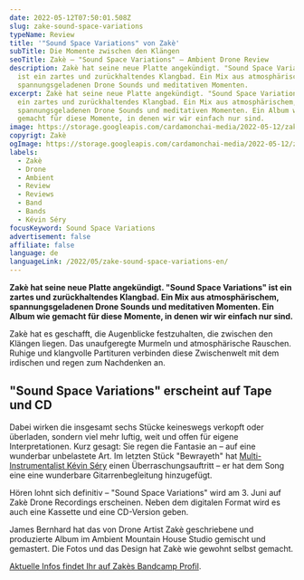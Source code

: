 ```yaml
---
date: 2022-05-12T07:50:01.508Z
slug: zake-sound-space-variations
typeName: Review
title: '"Sound Space Variations" von Zakè'
subTitle: Die Momente zwischen den Klängen
seoTitle: Zakè – "Sound Space Variations" – Ambient Drone Review
description: Zakè hat seine neue Platte angekündigt. "Sound Space Variations"
  ist ein zartes und zurückhaltendes Klangbad. Ein Mix aus atmosphärischem,
  spannungsgeladenen Drone Sounds und meditativen Momenten.
excerpt: Zakè hat seine neue Platte angekündigt. "Sound Space Variations" ist
  ein zartes und zurückhaltendes Klangbad. Ein Mix aus atmosphärischem,
  spannungsgeladenen Drone Sounds und meditativen Momenten. Ein Album wie
  gemacht für diese Momente, in denen wir wir einfach nur sind.
image: https://storage.googleapis.com/cardamonchai-media/2022-05-12/zake-sound-space-variations-jpg-imagine-181818_929292_1024_768/640.webp
copyrigt: Zakè
ogImage: https://storage.googleapis.com/cardamonchai-media/2022-05-12/zake-sound-space-variations-fb-jpg-imagine-181818_6b6b6b_1200_628/640.webp
labels:
  - Zakè
  - Drone
  - Ambient
  - Review
  - Reviews
  - Band
  - Bands
  - Kévin Séry
focusKeyword: Sound Space Variations
advertisement: false
affiliate: false
language: de
languageLink: /2022/05/zake-sound-space-variations-en/
---
```

**Zakè hat seine neue Platte angekündigt. "Sound Space Variations" ist ein zartes und zurückhaltendes Klangbad. Ein Mix aus atmosphärischem, spannungsgeladenen Drone Sounds und meditativen Momenten. Ein Album wie gemacht für diese Momente, in denen wir wir einfach nur sind.**

Zakè hat es geschafft, die Augenblicke festzuhalten, die zwischen den Klängen liegen. Das unaufgeregte Murmeln und atmosphärische Rauschen. Ruhige und klangvolle Partituren verbinden diese Zwischenwelt mit dem irdischen und regen zum Nachdenken an.

## "Sound Space Variations" erscheint auf Tape und CD

Dabei wirken die insgesamt sechs Stücke keineswegs verkopft oder überladen, sondern viel mehr luftig, weit und offen für eigene Interpretationen. Kurz gesagt: Sie regen die Fantasie an – auf eine wunderbar unbelastete Art. Im letzten Stück "Bewrayeth" hat [Multi-Instrumentalist Kévin Séry](/2020/04/from-overseas-interview/) einen Überraschungsauftritt – er hat dem Song eine eine wunderbare Gitarrenbegleitung hinzugefügt.

Hören lohnt sich definitiv – "Sound Space Variations" wird am 3. Juni auf Zakè Drone Recordings erscheinen. Neben dem digitalen Format wird es auch eine Kassette und eine CD-Version geben.

James Bernhard hat das von Drone Artist Zakè geschriebene und produzierte Album im Ambient Mountain House Studio gemischt und gemastert. Die Fotos und das Design hat Zakè wie gewohnt selbst gemacht.

[Aktuelle Infos findet Ihr auf Zakès Bandcamp Profil](https://zakedrone.bandcamp.com/).
